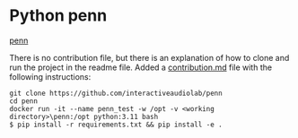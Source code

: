 # Python penn



[penn](https://github.com/interactiveaudiolab/penn)


There is no contribution file, but there is an explanation of how to clone and run the project in the readme file.
Added a [contribution.md](https://github.com/interactiveaudiolab/penn/pull/4) file with the following instructions:

```
git clone https://github.com/interactiveaudiolab/penn
cd penn
docker run -it --name penn_test -w /opt -v <working directory>\penn:/opt python:3.11 bash
$ pip install -r requirements.txt && pip install -e .
```


